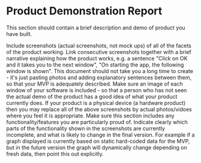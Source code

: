 # Product Demonstration Report





This section should contain a brief description and demo of product you have built.

Include screenshots (actual screenshots, not mock ups) of all of the facets of the product working.
Link consecutive screenshots together with a brief narrative explaining how the product works, e.g. a sentence "Click on OK and it takes you to the next window", "On starting the app, the following window is shown".  This document should not take you a long time to create - it's just pasting photos and adding explanatory sentences between them, so that your MVP is adequately described.
Make sure an image of each window of your software is included - so that a person who has not seen the actual demo of the product has a good idea of what your product currently does.
If your product is a physical device (a hardware product) then you may replace all of the above screenshots by actual photos/vidoes where you feel it is appropriate.
Make sure this section includes any functionality/features you are particularly proud of.
Indicate clearly which parts of the functionality shown in the screenshots are currently incomplete, and what is likely to change in the final version.  For example if a graph displayed is currently based on static hard-coded data for the MVP, but in the future version the graph will dynamically change depending on fresh data, then point this out explicitly.
